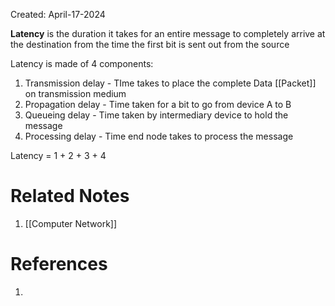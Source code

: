 Created: April-17-2024

**Latency** is the duration it takes for an entire message to completely arrive at the destination from the time the first bit is sent out from the source

Latency is made of 4 components:

1. Transmission delay - TIme takes to place the complete Data [[Packet]] on transmission medium
2. Propagation delay - Time taken for a bit to go from device A to B
3. Queueing delay - Time taken by intermediary device to hold the message
4. Processing delay - Time end node takes to process the message

Latency = 1 + 2 + 3 + 4

# Related Notes

1. [[Computer Network]]
# References

1. 